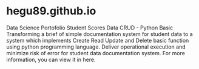 # hegu89.github.io
Data Science Portofolio
Student Scores Data CRUD - Python Basic
Transforming a brief of simple documentation system for student data to a system which implements Create Read Update and Delete basic function using python programming language. Deliver operational execution and minimize risk of error for student data documentation system. 
For more information, you can view it in here.
